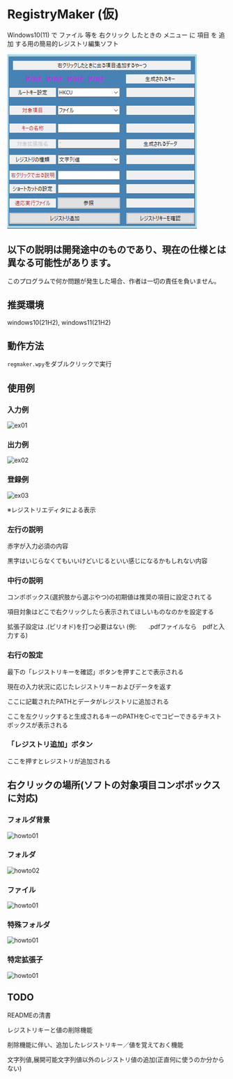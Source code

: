 # RegistryMaker (仮)
Windows10(11) で ファイル 等を 右クリック したときの メニュー に 項目 を 追加 する用の簡易的レジストリ編集ソフト

![title](./pics/RW01.png)

## 以下の説明は開発途中のものであり、現在の仕様とは異なる可能性があります。
このプログラムで何か問題が発生した場合、作者は一切の責任を負いません。

## 推奨環境
 windows10(21H2), windows11(21H2)

## 動作方法

```regmaker.wpy```をダブルクリックで実行


## 使用例

### 入力例
![ex01](./pics/RW02.png)

### 出力例
![ex02](./pics/RW03.png)

### 登録例
![ex03](./pics/RW_reg.png)

※レジストリエディタによる表示

### 左行の説明

赤字が入力必須の内容

黒字はいじらなくてもいいけどいじるといい感じになるかもしれない内容

### 中行の説明

コンボボックス(選択肢から選ぶやつ)の初期値は推奨の項目に設定されてる

項目対象はどこで右クリックしたら表示されてほしいものなのかを設定する

拡張子設定は \.(ピリオド)を打つ必要はない (例:　　.pdfファイルなら　pdfと入力する)

### 右行の設定

最下の「レジストリキーを確認」ボタンを押すことで表示される

現在の入力状況に応じたレジストリキーおよびデータを返す

ここに記載されたPATHとデータがレジストリに追加される

ここを左クリックすると生成されるキーのPATHをC-cでコピーできるテキストボックスが表示される


### 「レジストリ追加」ボタン
ここを押すとレジストリが追加される



## 右クリックの場所(ソフトの対象項目コンボボックスに対応)

### フォルダ背景
![howto01](./pics/RW_Background.png)


### フォルダ
![howto02](./pics/RW_Folder.png)

### ファイル
![howto01](./pics/RW_File.png)

### 特殊フォルダ
![howto01](./pics/RW_Special.png)

### 特定拡張子
![howto01](./pics/RW_Extension.png)


## TODO
READMEの清書

レジストリキーと値の削除機能

削除機能に伴い、追加したレジストリキー／値を覚えておく機能

文字列値,展開可能文字列値以外のレジストリ値の追加(正直何に使うのか分からない)

